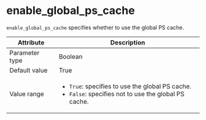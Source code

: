 # enable_global_ps_cache

`enable_global_ps_cache` specifies whether to use the global PS cache.

| Attribute | Description |
|----------|---------|
| Parameter type | Boolean |
| Default value | True |
| Value range | <ul><li>`True`: specifies to use the global PS cache.</li><li>`False`: specifies not to use the global PS cache.</li></ul> |
